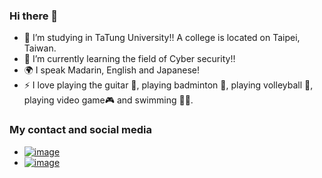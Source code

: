 ### Hi there 👋

- 🔭 I’m studying in TaTung University!! A college is located on Taipei, Taiwan.
- 🌱 I’m currently learning the field of Cyber security!!
- 🌍 I speak Madarin, English and Japanese!
- ⚡ I love playing the guitar 🎸, playing badminton 🏸, playing volleyball 🏐, playing video game🎮 and swimming 🏊‍♂️.

### My contact and social media
- [![image](https://github.com/solomon12354/solomon12354/assets/84257391/5bae71b9-1a56-4d03-bb0e-fdad4bf4bff2)](https://www.facebook.com/slwang1/)
- [![image](https://github.com/solomon12354/solomon12354/assets/84257391/0447ef97-0ee2-4d81-86f5-dc91f7e90851)](https://www.instagram.com/shao_lei_900518/?hl=zh-tw)


<!--
**solomon12354/solomon12354** is a ✨ _special_ ✨ repository because its `README.md` (this file) appears on your GitHub profile.

Here are some ideas to get you started:

- 🔭 I’m currently working on ...
- 🌱 I’m currently learning ...
- 👯 I’m looking to collaborate on ...
- 🤔 I’m looking for help with ...
- 💬 Ask me about ...
- 📫 How to reach me: ...
- 😄 Pronouns: ...
- ⚡ Fun fact: ...
-->
